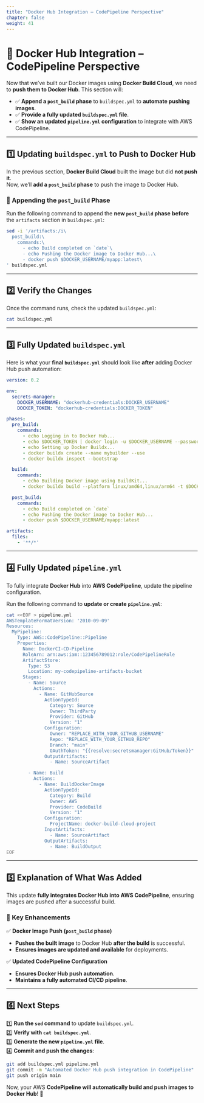 ```yaml
---
title: "Docker Hub Integration – CodePipeline Perspective"
chapter: false
weight: 41
---
```


# 🐳 Docker Hub Integration – CodePipeline Perspective

Now that we’ve built our Docker images using **Docker Build Cloud**, we need to **push them to Docker Hub**. This section will:
- ✅ **Append a `post_build` phase** to `buildspec.yml` to **automate pushing images**.
- ✅ **Provide a fully updated `buildspec.yml` file**.
- ✅ **Show an updated `pipeline.yml` configuration** to integrate with AWS CodePipeline.

---

## **1️⃣ Updating `buildspec.yml` to Push to Docker Hub**

In the previous section, **Docker Build Cloud** built the image but did **not push it**.  
Now, we’ll **add a `post_build` phase** to push the image to Docker Hub.

### **📌 Appending the `post_build` Phase**

Run the following command to append the **new `post_build` phase** **before** the `artifacts` section in `buildspec.yml`:

```bash
sed -i '/artifacts:/i\
  post_build:\
    commands:\
      - echo Build completed on `date`\
      - echo Pushing the Docker image to Docker Hub...\
      - docker push $DOCKER_USERNAME/myapp:latest\
' buildspec.yml
```

---

## **2️⃣ Verify the Changes**
Once the command runs, check the updated `buildspec.yml`:

```bash
cat buildspec.yml
```

---

## **3️⃣ Fully Updated `buildspec.yml`**
Here is what your **final `buildspec.yml`** should look like **after** adding Docker Hub push automation:

```yaml
version: 0.2

env:
  secrets-manager:
    DOCKER_USERNAME: "dockerhub-credentials:DOCKER_USERNAME"
    DOCKER_TOKEN: "dockerhub-credentials:DOCKER_TOKEN"

phases:
  pre_build:
    commands:
      - echo Logging in to Docker Hub...
      - echo $DOCKER_TOKEN | docker login -u $DOCKER_USERNAME --password-stdin
      - echo Setting up Docker Buildx...
      - docker buildx create --name mybuilder --use
      - docker buildx inspect --bootstrap

  build:
    commands:
      - echo Building Docker image using BuildKit...
      - docker buildx build --platform linux/amd64,linux/arm64 -t $DOCKER_USERNAME/myapp:latest --load

  post_build:
    commands:
      - echo Build completed on `date`
      - echo Pushing the Docker image to Docker Hub...
      - docker push $DOCKER_USERNAME/myapp:latest

artifacts:
  files:
    - '**/*'
```

---

## **4️⃣ Fully Updated `pipeline.yml`**
To fully integrate **Docker Hub** into **AWS CodePipeline**, update the pipeline configuration.

Run the following command to **update or create `pipeline.yml`**:

```bash
cat <<EOF > pipeline.yml
AWSTemplateFormatVersion: '2010-09-09'
Resources:
  MyPipeline:
    Type: AWS::CodePipeline::Pipeline
    Properties:
      Name: DockerCI-CD-Pipeline
      RoleArn: arn:aws:iam::123456789012:role/CodePipelineRole
      ArtifactStore:
        Type: S3
        Location: my-codepipeline-artifacts-bucket
      Stages:
        - Name: Source
          Actions:
            - Name: GitHubSource
              ActionTypeId:
                Category: Source
                Owner: ThirdParty
                Provider: GitHub
                Version: "1"
              Configuration:
                Owner: "REPLACE_WITH_YOUR_GITHUB_USERNAME"
                Repo: "REPLACE_WITH_YOUR_GITHUB_REPO"
                Branch: "main"
                OAuthToken: "{{resolve:secretsmanager:GitHub/Token}}"
              OutputArtifacts:
                - Name: SourceArtifact

        - Name: Build
          Actions:
            - Name: BuildDockerImage
              ActionTypeId:
                Category: Build
                Owner: AWS
                Provider: CodeBuild
                Version: "1"
              Configuration:
                ProjectName: docker-build-cloud-project
              InputArtifacts:
                - Name: SourceArtifact
              OutputArtifacts:
                - Name: BuildOutput
EOF
```

---

## **5️⃣ Explanation of What Was Added**
This update **fully integrates Docker Hub into AWS CodePipeline**, ensuring images are pushed after a successful build.

### **🔹 Key Enhancements**
✅ **Docker Image Push (`post_build` phase)**  
- **Pushes the built image** to Docker Hub **after the build** is successful.  
- **Ensures images are updated and available** for deployments.

✅ **Updated CodePipeline Configuration**
- **Ensures Docker Hub push automation**.
- **Maintains a fully automated CI/CD pipeline**.

---

## **6️⃣ Next Steps**
1️⃣ **Run the `sed` command** to update `buildspec.yml`.  
2️⃣ **Verify with `cat buildspec.yml`**.  
3️⃣ **Generate the new `pipeline.yml` file**.  
4️⃣ **Commit and push the changes**:

```bash
git add buildspec.yml pipeline.yml
git commit -m "Automated Docker Hub push integration in CodePipeline"
git push origin main
```

Now, your AWS **CodePipeline will automatically build and push images to Docker Hub**! 🚀
